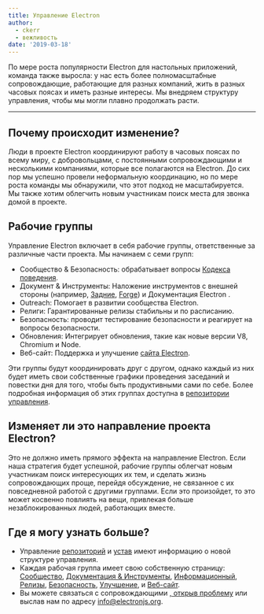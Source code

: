 ```yaml
---
title: Управление Electron
author:
  - ckerr
  - вежливость
date: '2019-03-18'
---
```


По мере роста популярности Electron для настольных приложений, команда также выросла: у нас есть более полномасштабные сопровождающие, работающие для разных компаний, жить в разных часовых поясах и иметь разные интересы. Мы внедряем структуру управления, чтобы мы могли плавно продолжать расти.

---

## Почему происходит изменение?

Люди в проекте Electron координируют работу в часовых поясах по всему миру, с добровольцами, с постоянными сопровождающими и несколькими компаниями, которые все полагаются на Electron. До сих пор мы успешно провели неформальную координацию, но по мере роста команды мы обнаружили, что этот подход не масштабируется. Мы также хотим облегчить новым участникам поиск места для звонка домой в проекте.

## Рабочие группы

Управление Electron включает в себя рабочие группы, ответственные за различные части проекта. Мы начинаем с семи групп:
 * Сообщество & Безопасность: обрабатывает вопросы [Кодекса поведения](https://github.com/electron/governance/blob/master/CODE_OF_CONDUCT.md).
 * Документ & Инструменты: Наложение инструментов с внешней стороны (например, [Задние](https://electronjs.org/fiddle), [Forge](https://electronforge.io/)) и Документация Electron [](https://electronjs.org/docs).
 * Outreach: Помогает в развитии сообщества Electron.
 * Религи: Гарантированные релизы стабильны и по расписанию.
 * Безопасность: проводит тестирование безопасности и реагирует на вопросы безопасности.
 * Обновления: Интегрирует обновления, такие как новые версии V8, Chromium и Node.
 * Веб-сайт: Поддержка и улучшение [сайта Electron](https://electronjs.org/).

Эти группы будут координировать друг с другом, однако каждый из них будет иметь свои собственные графики проведения заседаний и повестки дня для того, чтобы быть продуктивными сами по себе. Более подробная информация об этих группах доступна в [репозитории управления](https://github.com/electron/governance/blob/master/README.md).

## Изменяет ли это направление проекта Electron?

Это не должно иметь прямого эффекта на направление Electron. Если наша стратегия будет успешной, рабочие группы облегчат новым участникам поиск интересующих их тем, и сделать жизнь сопровождающих проще, перейдя обсуждение, не связанное с их повседневной работой с другими группами. Если это произойдет, то это может косвенно повлиять на вещи, привлекая больше незаблокированных людей, работающих вместе.

## Где я могу узнать больше?

 * Управление [репозиторий](https://github.com/electron/governance/) и [устав](https://github.com/electron/governance/tree/master/charter) имеют информацию о новой структуре управления.
 * Каждая рабочая группа имеет свою собственную страницу: [Сообщество](https://github.com/electron/governance/tree/master/wg-community-safety), [Документация & Инструменты](https://github.com/electron/governance/tree/master/wg-docs-tools), [Информационный](https://github.com/electron/governance/tree/master/wg-outreach), [Релизы](https://github.com/electron/governance/tree/master/wg-releases), [Безопасность](https://github.com/electron/governance/tree/master/wg-security), [Улучшение](https://github.com/electron/governance/tree/master/wg-upgrades), и [Веб-сайт](https://github.com/electron/governance/tree/master/wg-website).
 * Вы можете связаться с сопровождающими [, открыв проблему](https://github.com/electron/governance/issues) или выслав нам по адресу [info@electronjs.org](mailto:info@electronjs.org).
